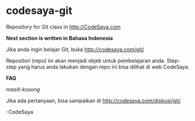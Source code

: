 # codesaya-git
Repository for Git class in http://CodeSaya.com

**Next section is written in Bahasa Indonesia**

Jika anda ingin belajar Git, buka http://codesaya.com/git/

Repositori (repo) ini akan menjadi objek untuk pembelajaran anda. Step-step yang harus anda lakukan dengan repo ini bisa dilihat di web CodeSaya.

**FAQ**

*masih kosong*

Jika ada pertanyaan, bisa sampaikan di http://codesaya.com/diskusi/git/

-CodeSaya
